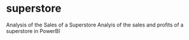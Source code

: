 # superstore
Analysis of the Sales of a Superstore
Analyis of the sales and profits of a superstore in PowerBI
